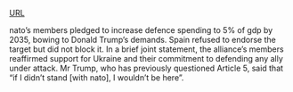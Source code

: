 <a href="https://www.economist.com/the-world-in-brief">URL</a>

<p>nato’s members pledged to increase defence spending to 5% of gdp by 2035, bowing to Donald Trump’s demands. Spain refused to endorse the target but did not block it. In a brief joint statement, the alliance’s members reaffirmed support for Ukraine and their commitment to defending any ally under attack. Mr Trump, who has previously questioned Article 5, said that “if I didn’t stand [with nato], I wouldn’t be here”.</p>